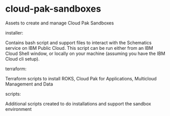 # cloud-pak-sandboxes
Assets to create and manage Cloud Pak Sandboxes

installer: 

Contains bash script and support files to interact with the Schematics service on IBM Public Cloud.  This script can be run either from an IBM Cloud Shell window, or locally on your machine (assuming you have the IBM Cloud cli setup).

terraform: 

Terraform scripts to install ROKS, Cloud Pak for Applications, Multicloud Management and Data

scripts:

Additional scripts created to do installations and support the sandbox environment


